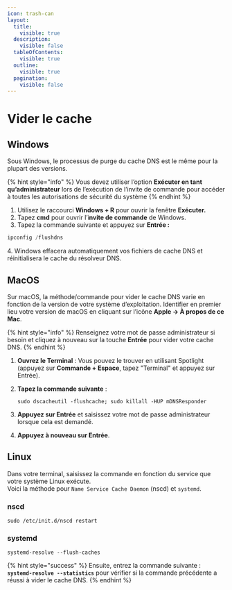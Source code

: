 ```yaml
---
icon: trash-can
layout:
  title:
    visible: true
  description:
    visible: false
  tableOfContents:
    visible: true
  outline:
    visible: true
  pagination:
    visible: false
---
```


# Vider le cache

## **Windows** <a href="#h-vider-le-cache-dns-sous-microsoft-windows-xp-7-vista-8-8-1-ou-10" id="h-vider-le-cache-dns-sous-microsoft-windows-xp-7-vista-8-8-1-ou-10"></a>

Sous Windows, le processus de purge du cache DNS est le même pour la plupart des versions.&#x20;

{% hint style="info" %}
Vous devez utiliser l’option **Exécuter en tant qu’administrateur** lors de l’exécution de l’invite de commande pour accéder à toutes les autorisations de sécurité du système
{% endhint %}

1. Utilisez le raccourci **Windows + R** pour ouvrir la fenêtre **Exécuter.**
2. Tapez **cmd** pour ouvrir l’i**nvite de commande** de Windows.
3. Tapez la commande suivante et appuyez sur **Entrée :**

```powershell
ipconfig /flushdns
```

4\. Windows effacera automatiquement vos fichiers de cache DNS et réinitialisera le cache du résolveur DNS.&#x20;

## MacOS

Sur macOS, la méthode/commande pour vider le cache DNS varie en fonction de la version de votre système d’exploitation. Identifier en premier lieu votre version de macOS en cliquant sur l’icône **Apple -> À propos de ce Mac**.

{% hint style="info" %}
Renseignez votre mot de passe administrateur si besoin et cliquez à nouveau sur la touche **Entrée** pour vider votre cache DNS.
{% endhint %}

1. **Ouvrez le Terminal** : Vous pouvez le trouver en utilisant Spotlight (appuyez sur **Commande + Espace**, tapez "Terminal" et appuyez sur Entrée).
2.  **Tapez la commande suivante** :

    ```
    sudo dscacheutil -flushcache; sudo killall -HUP mDNSResponder
    ```
3. **Appuyez sur Entrée** et saisissez votre mot de passe administrateur lorsque cela est demandé.
4. **Appuyez à nouveau sur Entrée**.

## Linux

Dans votre terminal, saisissez la commande en fonction du service que votre système Linux exécute.\
Voici la méthode pour `Name Service Cache Daemon` (nscd) et `systemd`.

### **nscd**

```
sudo /etc/init.d/nscd restart
```

### **systemd**

```
systemd-resolve --flush-caches
```

{% hint style="success" %}
Ensuite, entrez la commande suivante : **`systemd-resolve --statistics`** pour vérifier si la commande précédente a réussi à vider le cache DNS.
{% endhint %}
